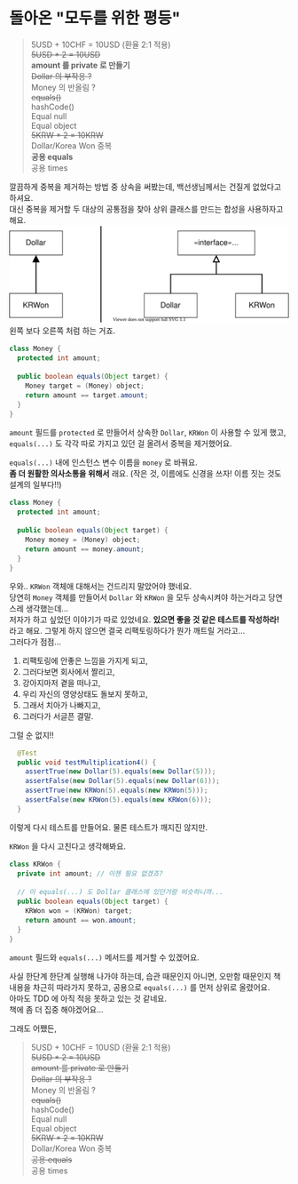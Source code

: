 # 돌아온 "모두를 위한 평등"

> 5USD + 10CHF = 10USD (환율 2:1 적용)    
> ~~5USD * 2 = 10USD~~    
> **amount 를 private 로 만들기**    
> ~~Dollar 의 부작용 ?~~    
> Money 의 반올림 ?  
> ~~equals()~~  
> hashCode()    
> Equal null    
> Equal object    
> ~~5KRW * 2 = 10KRW~~   
> Dollar/Korea Won 중복  
> **공용 equals**  
> 공용 times  

깔끔하게 중복을 제거하는 방법 중 상속을 써봤는데, 백선생님께서는 건질게 없었다고 하셔요.  
대신 중복을 제거할 두 대상의 공통점을 찾아 상위 클래스를 만드는 합성을 사용하자고 해요.  
![](./IMG001.svg)  
왼쪽 보다 오른쪽 처럼 하는 거죠.

```java
class Money {
  protected int amount;

  public boolean equals(Object target) {
    Money target = (Money) object;
    return amount == target.amount;
  }
}
```
`amount` 필드를 `protected` 로 만들어서 상속한 `Dollar`, `KRWon` 이 사용할 수 있게 했고, `equals(...)` 도 각각 따로 가지고 있던 걸 올려서 중복을 제거했어요.

`equals(...)` 내에 인스턴스 변수 이름을 `money` 로 바꿔요.  
**좀 더 원활한 의사소통을 위해서** 래요. (작은 것, 이름에도 신경을 쓰자! 이름 짓는 것도 설계의 일부다!!)

```java
class Money {
  protected int amount;

  public boolean equals(Object target) {
    Money money = (Money) object;
    return amount == money.amount;
  }
}
```

우와.. `KRWon` 객체애 대해서는 건드리지 말았어야 했네요.  
당연히 `Money` 객체를 만들어서 `Dollar` 와 `KRWon` 을 모두 상속시켜야 하는거라고 당연스레 생각했는데...  
저자가 하고 싶었던 이야기가 따로 있었네요.
**있으면 좋을 것 같은 테스트를 작성하라!**  
라고 해요. 그렇게 하지 않으면 결국 리팩토링하다가 뭔가 깨트릴 거라고...  
그러다가 점점...

1. 리팩토링에 안좋은 느낌을 가지게 되고,
2. 그러다보면 회사에서 짤리고,
3. 강아지마저 곁을 떠나고,
4. 우리 자신의 영양상태도 돌보지 못하고,
5. 그래서 치아가 나빠지고,
6. 그러다가 서글픈 결말.

그럴 순 없지!!

```java
  @Test
  public void testMultiplication4() {
    assertTrue(new Dollar(5).equals(new Dollar(5)));
    assertFalse(new Dollar(5).equals(new Dollar(6)));
    assertTrue(new KRWon(5).equals(new KRWon(5)));
    assertFalse(new KRWon(5).equals(new KRWon(6)));
  }
```
이렇게 다시 테스트를 만들어요. 물론 테스트가 깨지진 않지만.

`KRWon` 을 다시 고친다고 생각해봐요.

```java
class KRWon {
  private int amount; // 이젠 필요 없겠죠?

  // 이 equals(...) 도 Dollar 클래스에 있던거랑 비슷하니까...
  public boolean equals(Object target) {
    KRWon won = (KRWon) target;
    return amount == won.amount;
  }
}
```
`amount` 필드와 `equals(...)` 메서드를 제거할 수 있겠어요.

사실 한단계 한단계 실행해 나가야 하는데, 습관 때문인지 아니면, 오만함 때문인지 책 내용을 차근히 따라가지 못하고, 공용으로 `equals(...)` 를 먼저 상위로 올렸어요.  
아마도 TDD 에 아직 적응 못하고 있는 것 같네요.  
책에 좀 더 집중 해야겠어요...

그래도 어쨌든,

> 5USD + 10CHF = 10USD (환율 2:1 적용)    
> ~~5USD * 2 = 10USD~~    
> ~~amount 를 private 로 만들기~~    
> ~~Dollar 의 부작용 ?~~    
> Money 의 반올림 ?  
> ~~equals()~~  
> hashCode()    
> Equal null    
> Equal object    
> ~~5KRW * 2 = 10KRW~~   
> Dollar/Korea Won 중복  
> ~~공용 equals~~  
> 공용 times  
